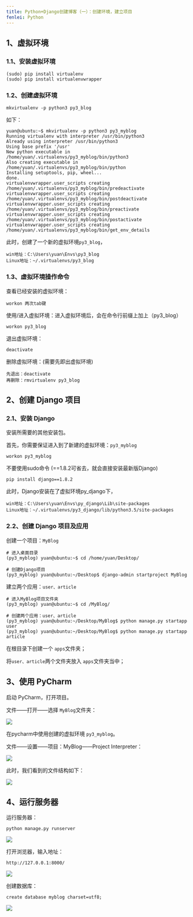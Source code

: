 ```yaml
---
title: Python+Django创建博客（一）：创建环境，建立项目
fenlei: Python
---
```


## 1、虚拟环境

### 1.1、安装虚拟环境

```
(sudo) pip install virtualenv
(sudo) pip install virtualenvwrapper
```



### 1.2、创建虚拟环境

```
mkvirtualenv -p python3 py3_blog
```

如下：

```
yuan@ubuntu:~$ mkvirtualenv -p python3 py3_myblog
Running virtualenv with interpreter /usr/bin/python3
Already using interpreter /usr/bin/python3
Using base prefix '/usr'
New python executable in /home/yuan/.virtualenvs/py3_myblog/bin/python3
Also creating executable in /home/yuan/.virtualenvs/py3_myblog/bin/python
Installing setuptools, pip, wheel...
done.
virtualenvwrapper.user_scripts creating /home/yuan/.virtualenvs/py3_myblog/bin/predeactivate
virtualenvwrapper.user_scripts creating /home/yuan/.virtualenvs/py3_myblog/bin/postdeactivate
virtualenvwrapper.user_scripts creating /home/yuan/.virtualenvs/py3_myblog/bin/preactivate
virtualenvwrapper.user_scripts creating /home/yuan/.virtualenvs/py3_myblog/bin/postactivate
virtualenvwrapper.user_scripts creating /home/yuan/.virtualenvs/py3_myblog/bin/get_env_details
```

此时，创建了一个新的虚拟环境`py3_blog`，

```
win地址：C:\Users\yuan\Envs\py3_blog
Linux地址：~/.virtualenvs/py3_blog
```



### 1.3、虚拟环境操作命令

查看已经安装的虚拟环境：

```
workon 两次tab键
```

使用/进入虚拟环境：进入虚拟环境后，会在命令行前缀上加上（py3_blog）

```
workon py3_blog
```

退出虚拟环境：

```
deactivate
```

删除虚拟环境：(需要先即出虚拟环境)

```
先退出：deactivate
再删除：rmvirtualenv py3_blog
```



## 2、创建 Django 项目

### 2.1、安装 Django

安装所需要的其他安装包。

首先，你需要保证进入到了新建的虚拟环境：`py3_myblog`

```
workon py3_myblog
```

不要使用sudo命令 (==1.8.2可省去，就会直接安装最新版Django)

```
pip install django==1.8.2
```

此时，Django安装在了虚拟环境py_django下，

```
win地址：C:\Users\yuan\Envs\py_django\Lib\site-packages
Linux地址：~/.virtualenvs/py3_django/lib/python3.5/site-packages
```



### 2.2、创建 Django 项目及应用

创建一个项目：` MyBlog `

```
# 进入桌面目录
(py3_myblog) yuan@ubuntu:~$ cd /home/yuan/Desktop/

# 创建Django项目
(py3_myblog) yuan@ubuntu:~/Desktop$ django-admin startproject MyBlog
```

建立两个应用：` user、article `

```
# 进入MyBlog项目文件夹
(py3_myblog) yuan@ubuntu:~$ cd /MyBlog/

# 创建两个应用：user、article
(py3_myblog) yuan@ubuntu:~/Desktop/MyBlog$ python manage.py startapp user
(py3_myblog) yuan@ubuntu:~/Desktop/MyBlog$ python manage.py startapp article
```

在根目录下创建一个 `apps`文件夹；

将`user、article`两个文件夹放入 `apps`文件夹当中；



## 3、使用 PyCharm 

启动 PyCharm，打开项目。

文件——打开——选择 `MyBlog`文件夹：

![](http://mdimg.95408.com/201910292320_451.png?imageView2/2/w/1200/h/1200)

在pycharm中使用创建的虚拟环境 `py3_myblog`。

文件——设置——项目：MyBlog——Project Interpreter：

![](http://mdimg.95408.com/201910292325_435.png?imageView2/2/w/1200/h/1200)

此时，我们看到的文件结构如下：

![](http://mdimg.95408.com/201910292318_764.png?imageView2/2/w/1200/h/1200)



## 4、运行服务器

运行服务器：

```
python manage.py runserver
```

![](http://mdimg.95408.com/201910292333_888.png?imageView2/2/w/1200/h/1200)

打开浏览器，输入地址：

```
http://127.0.0.1:8000/
```

![](http://mdimg.95408.com/201910292334_580.png?imageView2/2/w/1200/h/1200)









创建数据库：

```mysql
create database myblog charset=utf8;
```

![](http://mdimg.95408.com/201910292229_259.png?imageView2/2/w/1200/h/1200)





































